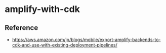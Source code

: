# amplify-with-cdk


## Reference
- https://aws.amazon.com/jp/blogs/mobile/export-amplify-backends-to-cdk-and-use-with-existing-deployment-pipelines/
